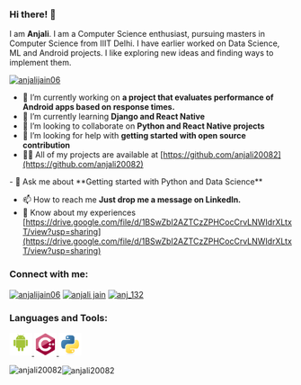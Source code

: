 ### Hi there! 👋

I am **Anjali**. I am a Computer Science enthusiast, pursuing masters in Computer Science from IIIT Delhi. I have earlier worked on Data Science, ML and Android projects. I like exploring new ideas and finding ways to implement them.

<!-- <h1 align="center">Hi 👋, I'm Anjali</h1>
<h3 align="center">A Computer Science Engineer from India</h3> -->

<!-- <p align="left"> <img src="https://komarev.com/ghpvc/?username=anjali20082&label=Profile%20views&color=0e75b6&style=flat" alt="anjali20082" /> </p> -->

<p align="left"> <a href="https://twitter.com/anjalijain06" target="blank"><img src="https://img.shields.io/twitter/follow/anjalijain06?logo=twitter&style=for-the-badge" alt="anjalijain06" /></a> </p>

- 🔭 I’m currently working on **a project that evaluates performance of Android apps based on response times.**
- 🌱 I’m currently learning **Django and React Native**
- 👯 I’m looking to collaborate on **Python and React Native projects**
- 🤝 I’m looking for help with **getting started with open source contribution**
- 👨‍💻 All of my projects are available at [https://github.com/anjali20082](https://github.com/anjali20082)
<!-- - 📝 I regularly write articles on [coming soon](coming soon) -->- 💬 Ask me about **Getting started with Python and Data Science**
- 📫 How to reach me **Just drop me a message on LinkedIn.**
- 📄 Know about my experiences [https://drive.google.com/file/d/1BSwZbI2AZTCzZPHCocCrvLNWIdrXLtxT/view?usp=sharing](https://drive.google.com/file/d/1BSwZbI2AZTCzZPHCocCrvLNWIdrXLtxT/view?usp=sharing)
<!-- - ⚡ Fun fact **I always think I need to learn more!** -->

<h3 align="left">Connect with me:</h3>
<p align="left">
<a href="https://twitter.com/anjalijain06" target="blank"><img align="center" src="https://raw.githubusercontent.com/rahuldkjain/github-profile-readme-generator/master/src/images/icons/Social/twitter.svg" alt="anjalijain06" height="30" width="40" /></a>
<a href="https://www.linkedin.com/in/anjali-jain-b3169a1ab/" target="blank"><img align="center" src="https://raw.githubusercontent.com/rahuldkjain/github-profile-readme-generator/master/src/images/icons/Social/linked-in-alt.svg" alt="anjali jain" height="30" width="40" /></a>
<a href="https://www.leetcode.com/anj_132" target="blank"><img align="center" src="https://raw.githubusercontent.com/rahuldkjain/github-profile-readme-generator/master/src/images/icons/Social/leet-code.svg" alt="anj_132" height="30" width="40" /></a>
</p>

<h3 align="left">Languages and Tools:</h3>
<p align="left"> <a href="https://developer.android.com" target="_blank" rel="noreferrer"> <img src="https://raw.githubusercontent.com/devicons/devicon/master/icons/android/android-original-wordmark.svg" alt="android" width="40" height="40"/> </a> <a href="https://www.w3schools.com/cpp/" target="_blank" rel="noreferrer"> <img src="https://raw.githubusercontent.com/devicons/devicon/master/icons/cplusplus/cplusplus-original.svg" alt="cplusplus" width="40" height="40"/> </a>  <a href="https://www.python.org" target="_blank" rel="noreferrer"> <img src="https://raw.githubusercontent.com/devicons/devicon/master/icons/python/python-original.svg" alt="python" width="40" height="40"/> </a>  </p>

<!-- <img align="left" src="https://github-readme-stats.vercel.app/api/top-langs?username=anjali20082&theme=buefy"&show_icons=true&locale=en&layout=compact" alt="anjali20082" /> -->

<p><img align="left" src="https://github-readme-stats.vercel.app/api/top-langs?username=anjali20082&show_icons=true&locale=en&layout=compact&theme=buefy" alt="anjali20082" /></p>

<img align="center" src="https://github-readme-stats.vercel.app/api?username=anjali20082&show_icons=true&locale=en" alt="anjali20082" />

<!-- <p><img align="center" src="https://github-readme-streak-stats.herokuapp.com/?user=anjali20082&" alt="anjali20082" /></p> -->


<!--
**anjali20082/anjali20082** is a ✨ _special_ ✨ repository because its `README.md` (this file) appears on your GitHub profile.

Here are some ideas to get you started:

- 🔭 I’m currently working on ...
- 🌱 I’m currently learning ...
- 👯 I’m looking to collaborate on ...
- 🤔 I’m looking for help with ...
- 💬 Ask me about ...
- 📫 How to reach me: ...
- 😄 Pronouns: ...
- ⚡ Fun fact: ...
-->
